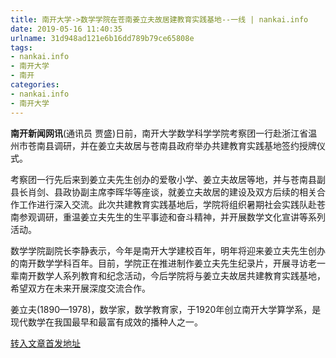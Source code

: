 ```yaml
---
title: 南开大学->数学学院在苍南姜立夫故居建教育实践基地--一线 | nankai.info
date: 2019-05-16 11:40:35
urlname: 31d948ad121e6b16dd789b79ce65808e
tags: 
- nankai.info
- 南开大学
- 南开
categories:
- nankai.info
- 南开大学
---
```



**南开新闻网讯**(通讯员 贾盛)日前，南开大学数学科学学院考察团一行赴浙江省温州市苍南县调研，并在姜立夫故居与苍南县政府举办共建教育实践基地签约授牌仪式。

考察团一行先后来到姜立夫先生创办的爱敬小学、姜立夫故居等地，并与苍南县副县长肖剑、县政协副主席李晖华等座谈，就姜立夫故居的建设及双方后续的相关合作工作进行深入交流。此次共建教育实践基地后，学院将组织暑期社会实践队赴苍南参观调研，重温姜立夫先生的生平事迹和奋斗精神，并开展数学文化宣讲等系列活动。

数学学院副院长李静表示，今年是南开大学建校百年，明年将迎来姜立夫先生创办的南开数学学科百年。目前，学院正在推进制作姜立夫先生纪录片，开展寻访老一辈南开数学人系列教育和纪念活动，今后学院将与姜立夫故居共建教育实践基地，希望双方在未来开展深度交流合作。

姜立夫(1890—1978)，数学家，数学教育家，于1920年创立南开大学算学系，是现代数学在我国最早和最富有成效的播种人之一。





[转入文章首发地址](http://news.nankai.edu.cn/zhxw/system/2019/05/16/000451655.shtml)